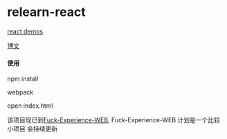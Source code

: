 # relearn-react

[react demos](https://github.com/facebook/react/wiki/Examples)

[博文](http://107.150.96.151/#5694b572655ce3aa010e0701)

#### 使用

npm install 

webpack

open index.html

该项目现已到[Fuck-Experience-WEB](https://github.com/Tonyce/Fuck-Experience-WEB), Fuck-Experience-WEB 计划是一个比较小项目 会持续更新